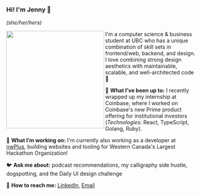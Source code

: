 ### Hi! I'm Jenny 👋

_(she/her/hers)_

<img src="https://user-images.githubusercontent.com/38872354/96933385-2b975800-1475-11eb-95ee-4667db25aa41.jpg" align="left" width="260" />

I'm a computer science & business student at UBC who has a unique combination of skill sets in frontend/web, backend, and design. I love combining strong design aesthetics with maintainable, scalable, and well-architected code :love_letter:

:baby_chick: **What I’ve been up to:** I recently wrapped up my internship at Coinbase, where I worked on Coinbase's new Prime product offering for institutional investors (_Technologies_: React, TypeScript, Golang, Ruby).

:penguin: **What I’m working on:** I'm currently also working as a developer at [nwPlus](https://github.com/nwplus), building websites and tooling for Western Canada's Largest Hackathon Organization!

:bird: **Ask me about:** podcast recommendations, my calligraphy side hustle, dogspotting, and the Daily UI design challenge

:email: **How to reach me:** [LinkedIn](https://www.linkedin.com/in/pan-jenny/), [Email](panjenny0@gmail.com)


<!--
**panjenny0/panjenny0** is a ✨ _special_ ✨ repository because its `README.md` (this file) appears on your GitHub profile.


- 🔭 I’m currently working on ...
- 🌱 I’m currently learning ...
- 👯 I’m looking to collaborate on ...
- 🤔 I’m looking for help with ...
- 💬 Ask me about ...
- 📫 How to reach me: ...
- 😄 Pronouns: she/her
- ⚡ Fun fact: ...
-->
